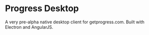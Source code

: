 # Progress Desktop

A very pre-alpha native desktop client for getprogress.com. Built with Electron and AngularJS.
